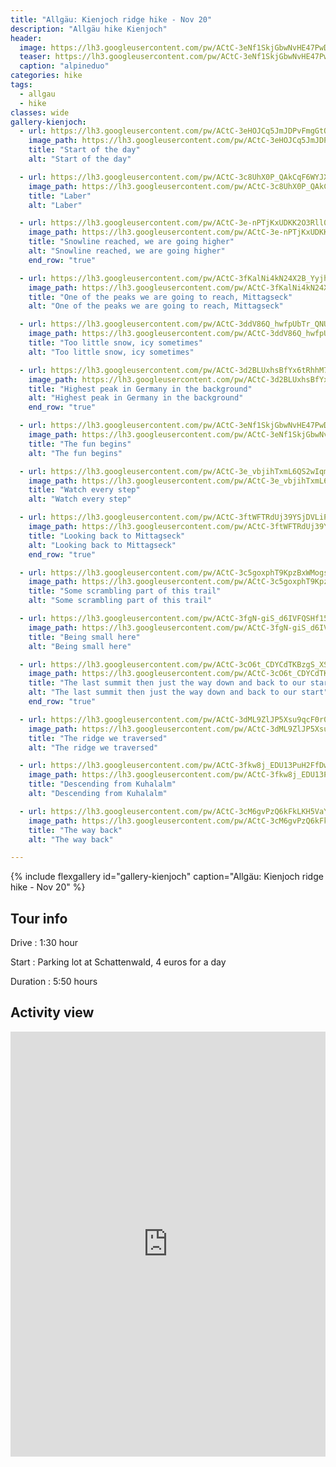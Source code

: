 ```yaml
---
title: "Allgäu: Kienjoch ridge hike - Nov 20"
description: "Allgäu hike Kienjoch"
header:
  image: https://lh3.googleusercontent.com/pw/ACtC-3eNf1SkjGbwNvHE47PwDvxJF2Nngj6TjmKZW1S_TEBYBFmVA3FYo1SpQqL8_gjbXMAcT2kmrP1XHNdLdIKr0XDeGOTMBZmyBZoQb0gVzXULYJqXv9eo5ENqn2l3JzY_K6pBXvBP4lkews92Hhtz7PzM7g=w1840-h1036-no?authuser=0
  teaser: https://lh3.googleusercontent.com/pw/ACtC-3eNf1SkjGbwNvHE47PwDvxJF2Nngj6TjmKZW1S_TEBYBFmVA3FYo1SpQqL8_gjbXMAcT2kmrP1XHNdLdIKr0XDeGOTMBZmyBZoQb0gVzXULYJqXv9eo5ENqn2l3JzY_K6pBXvBP4lkews92Hhtz7PzM7g=w800-h300-no?authuser=0
  caption: "alpineduo"
categories: hike
tags:
  - allgau
  - hike
classes: wide
gallery-kienjoch:
  - url: https://lh3.googleusercontent.com/pw/ACtC-3eHOJCq5JmJDPvFmgGtQaZPY26Zm9WIa_KaMxQfAbbp0xMD3Fay2Keq6zgL6TVPtFtNtHRGbDP6LXXGDXCq4EQr5SzgEh8otlJ9_84-7rl5f3n87rkIaZ9LFv9jdPh6LoikF2TgZgOLU3o95hVcReYHeA=w1756-h1316-no?authuser=0
    image_path: https://lh3.googleusercontent.com/pw/ACtC-3eHOJCq5JmJDPvFmgGtQaZPY26Zm9WIa_KaMxQfAbbp0xMD3Fay2Keq6zgL6TVPtFtNtHRGbDP6LXXGDXCq4EQr5SzgEh8otlJ9_84-7rl5f3n87rkIaZ9LFv9jdPh6LoikF2TgZgOLU3o95hVcReYHeA=w400-h300-no?authuser=0
    title: "Start of the day"
    alt: "Start of the day"

  - url: https://lh3.googleusercontent.com/pw/ACtC-3c8UhX0P_QAkCqF6WYJXVp6v1tm-LN8WbqzGnC0RYdlAzjhtkAtROt5JVI7HiUpoo_GOuo93sZBs2vUJY0sn1OIN1RtDiWQHfF_Kmm7v7P1z5KZjgv6umw8Hm5sHa89RKU7mfWUafL-FeZWyMbFcesPxw=w988-h1316-no?authuser=0
    image_path: https://lh3.googleusercontent.com/pw/ACtC-3c8UhX0P_QAkCqF6WYJXVp6v1tm-LN8WbqzGnC0RYdlAzjhtkAtROt5JVI7HiUpoo_GOuo93sZBs2vUJY0sn1OIN1RtDiWQHfF_Kmm7v7P1z5KZjgv6umw8Hm5sHa89RKU7mfWUafL-FeZWyMbFcesPxw=w300-h400-no?authuser=0
    title: "Laber"
    alt: "Laber"

  - url: https://lh3.googleusercontent.com/pw/ACtC-3e-nPTjKxUDKK2O3Rll0lxTMvaUUuRbebgs4oJaMkxBz8LnaPtdpN1GCQdqPVfGtEHPaJkrGcftoWC5Ecagcbkrmi9XyEX7WL1o2tqSqynlt7xM3cVQLWvWYnSLIhcSX6m6QdBnNcORe_Nb_7W1VKPzUg=w988-h1316-no?authuser=0
    image_path: https://lh3.googleusercontent.com/pw/ACtC-3e-nPTjKxUDKK2O3Rll0lxTMvaUUuRbebgs4oJaMkxBz8LnaPtdpN1GCQdqPVfGtEHPaJkrGcftoWC5Ecagcbkrmi9XyEX7WL1o2tqSqynlt7xM3cVQLWvWYnSLIhcSX6m6QdBnNcORe_Nb_7W1VKPzUg=w300-h400-no?authuser=0
    title: "Snowline reached, we are going higher"
    alt: "Snowline reached, we are going higher"
    end_row: "true"

  - url: https://lh3.googleusercontent.com/pw/ACtC-3fKalNi4kN24X2B_YyjhX-w755V4hXJ9VuPN7Uj1-tOKWZ6q_z3zyKwbN2Hrwgte_74VAiKdgvKg4RSiNQZQP7pMPjvBTtifNM2Hp-pX0QdY1XSFfZ-HVv35cJH5cNjQ90PURfVM-PUP-NLwyxWrzAOwQ=w988-h1316-no?authuser=0
    image_path: https://lh3.googleusercontent.com/pw/ACtC-3fKalNi4kN24X2B_YyjhX-w755V4hXJ9VuPN7Uj1-tOKWZ6q_z3zyKwbN2Hrwgte_74VAiKdgvKg4RSiNQZQP7pMPjvBTtifNM2Hp-pX0QdY1XSFfZ-HVv35cJH5cNjQ90PURfVM-PUP-NLwyxWrzAOwQ=w300-h400-no?authuser=0
    title: "One of the peaks we are going to reach, Mittagseck"
    alt: "One of the peaks we are going to reach, Mittagseck"

  - url: https://lh3.googleusercontent.com/pw/ACtC-3ddV86Q_hwfpUbTr_QNUII81_QDgC2s3KK0R1zU2dGtSDP6mUCNROSrSNGyzGBsI1FEsNBZSnXkW67v_k_pYSpuOmKEa_0SeAfNA_KKPY3RfpQccbW_Rw3g0QEiF7xsRDvVYc1nQAUAJb0KK_Q_6PFN8w=w988-h1316-no?authuser=0
    image_path: https://lh3.googleusercontent.com/pw/ACtC-3ddV86Q_hwfpUbTr_QNUII81_QDgC2s3KK0R1zU2dGtSDP6mUCNROSrSNGyzGBsI1FEsNBZSnXkW67v_k_pYSpuOmKEa_0SeAfNA_KKPY3RfpQccbW_Rw3g0QEiF7xsRDvVYc1nQAUAJb0KK_Q_6PFN8w=w300-h400-no?authuser=0
    title: "Too little snow, icy sometimes"
    alt: "Too little snow, icy sometimes"

  - url: https://lh3.googleusercontent.com/pw/ACtC-3d2BLUxhsBfYx6tRhhM7dyMCc-Otgd5SH_S8pgdW4v_G50aVwD729gO6c9H76n6ojGsDJ11WK-H15T9x1ZjMkIPk2BwcAo-_Sh4X0CCyiXK10XWZym5mGQCnmrBPv5tqd30_GhkBlEADPbzWiRzccz2hQ=w1840-h1036-no?authuser=0
    image_path: https://lh3.googleusercontent.com/pw/ACtC-3d2BLUxhsBfYx6tRhhM7dyMCc-Otgd5SH_S8pgdW4v_G50aVwD729gO6c9H76n6ojGsDJ11WK-H15T9x1ZjMkIPk2BwcAo-_Sh4X0CCyiXK10XWZym5mGQCnmrBPv5tqd30_GhkBlEADPbzWiRzccz2hQ=w400-h300-no?authuser=0
    title: "Highest peak in Germany in the background"
    alt: "Highest peak in Germany in the background"
    end_row: "true"

  - url: https://lh3.googleusercontent.com/pw/ACtC-3eNf1SkjGbwNvHE47PwDvxJF2Nngj6TjmKZW1S_TEBYBFmVA3FYo1SpQqL8_gjbXMAcT2kmrP1XHNdLdIKr0XDeGOTMBZmyBZoQb0gVzXULYJqXv9eo5ENqn2l3JzY_K6pBXvBP4lkews92Hhtz7PzM7g=w1840-h1036-no?authuser=0
    image_path: https://lh3.googleusercontent.com/pw/ACtC-3eNf1SkjGbwNvHE47PwDvxJF2Nngj6TjmKZW1S_TEBYBFmVA3FYo1SpQqL8_gjbXMAcT2kmrP1XHNdLdIKr0XDeGOTMBZmyBZoQb0gVzXULYJqXv9eo5ENqn2l3JzY_K6pBXvBP4lkews92Hhtz7PzM7g=w400-h300-no?authuser=0
    title: "The fun begins"
    alt: "The fun begins"

  - url: https://lh3.googleusercontent.com/pw/ACtC-3e_vbjihTxmL6QS2wIqmz4y7pAtiE6dz4MmKCl91Pfh2xWCu6tN_IEbYvccoFHHuFOTDol6Lr2U_HvJki0_al02yoUxtXytZZSIpHNlJ06BQH-2Fdh4G3yZuv6vvGp6uq7TREgkgfOqyFrgPMSjG24mug=w988-h1316-no?authuser=0
    image_path: https://lh3.googleusercontent.com/pw/ACtC-3e_vbjihTxmL6QS2wIqmz4y7pAtiE6dz4MmKCl91Pfh2xWCu6tN_IEbYvccoFHHuFOTDol6Lr2U_HvJki0_al02yoUxtXytZZSIpHNlJ06BQH-2Fdh4G3yZuv6vvGp6uq7TREgkgfOqyFrgPMSjG24mug=w300-h400-no?authuser=0
    title: "Watch every step"
    alt: "Watch every step"

  - url: https://lh3.googleusercontent.com/pw/ACtC-3ftWFTRdUj39YSjDVLiPxJ17rPbYhUZ7e1WSdS9Jj1Mi2KgY313EVM62eacW2QIP1sx9BihuVG6tipR8PUjQ0LqxNjCi9N8emPpSWgFE6b0NwTw8pJwLEuq6n2xUZrwquYR0FYKGDw-DXKgDyds6lhpYA=w988-h1316-no?authuser=0
    image_path: https://lh3.googleusercontent.com/pw/ACtC-3ftWFTRdUj39YSjDVLiPxJ17rPbYhUZ7e1WSdS9Jj1Mi2KgY313EVM62eacW2QIP1sx9BihuVG6tipR8PUjQ0LqxNjCi9N8emPpSWgFE6b0NwTw8pJwLEuq6n2xUZrwquYR0FYKGDw-DXKgDyds6lhpYA=w300-h400-no?authuser=0
    title: "Looking back to Mittagseck"
    alt: "Looking back to Mittagseck"
    end_row: "true"

  - url: https://lh3.googleusercontent.com/pw/ACtC-3c5goxphT9KpzBxWMogs0Gjk7h5fxKhH1WuwCLZUOZEmjqkvoF4xdziSuEtFYUSpiGMKjWJmh7Jsc7vu7gGxBS7o7P3Bbfm_t_SKlWawrgqrF-wL_qltZyx-PTSIWd6aMmgpQwB5ruZ5JM6RxwjchUMMg=w988-h1316-no?authuser=0
    image_path: https://lh3.googleusercontent.com/pw/ACtC-3c5goxphT9KpzBxWMogs0Gjk7h5fxKhH1WuwCLZUOZEmjqkvoF4xdziSuEtFYUSpiGMKjWJmh7Jsc7vu7gGxBS7o7P3Bbfm_t_SKlWawrgqrF-wL_qltZyx-PTSIWd6aMmgpQwB5ruZ5JM6RxwjchUMMg=w300-h400-no?authuser=0
    title: "Some scrambling part of this trail"
    alt: "Some scrambling part of this trail"

  - url: https://lh3.googleusercontent.com/pw/ACtC-3fgN-giS_d6IVFQSHf158TIKUszaWeRdkA8Ivw4YQEdkkaq9mo08i2-Jqh2ZSTflITzbOfyX3ZpWB-j7S-Av-6_pXSFJr7MyyVBqY5cDVFWQ0yEjsx-fDyngj0A0BEn26nAZTXSmgKIQvVyZGk8CbTjQg=w1756-h1316-no?authuser=0
    image_path: https://lh3.googleusercontent.com/pw/ACtC-3fgN-giS_d6IVFQSHf158TIKUszaWeRdkA8Ivw4YQEdkkaq9mo08i2-Jqh2ZSTflITzbOfyX3ZpWB-j7S-Av-6_pXSFJr7MyyVBqY5cDVFWQ0yEjsx-fDyngj0A0BEn26nAZTXSmgKIQvVyZGk8CbTjQg=w400-h300-no?authuser=0
    title: "Being small here"
    alt: "Being small here"

  - url: https://lh3.googleusercontent.com/pw/ACtC-3cO6t_CDYCdTKBzgS_XSpgqrIlM5myUVBONF1fkipUMU5GH1t15qqZdKjOiZTa3hIBY1nGzc9g2WjNDEiGy8ZSCUphra33kZieBVCdvpPa9pSi_9xvOrlLpkPT_C31yBuYIAQeRRQ5TppEpFWBbM7mnPA=w988-h1316-no?authuser=0
    image_path: https://lh3.googleusercontent.com/pw/ACtC-3cO6t_CDYCdTKBzgS_XSpgqrIlM5myUVBONF1fkipUMU5GH1t15qqZdKjOiZTa3hIBY1nGzc9g2WjNDEiGy8ZSCUphra33kZieBVCdvpPa9pSi_9xvOrlLpkPT_C31yBuYIAQeRRQ5TppEpFWBbM7mnPA=w300-h400-no?authuser=0
    title: "The last summit then just the way down and back to our start"
    alt: "The last summit then just the way down and back to our start"
    end_row: "true"

  - url: https://lh3.googleusercontent.com/pw/ACtC-3dML9ZlJP5Xsu9qcF0r0Hzmm437_w---fkNjcFcBWNFWniuBj4jsJw7Dk7vrYZGykrs0skoNc1qdjGYVbNRLU9oQNMQ9Vjs5__AdCD-HG9lFyZCqRm2NT14Ge1qXGO8VOzrfKzdPBORj3Vi9r8cVn4HYg=w1756-h1316-no?authuser=0
    image_path: https://lh3.googleusercontent.com/pw/ACtC-3dML9ZlJP5Xsu9qcF0r0Hzmm437_w---fkNjcFcBWNFWniuBj4jsJw7Dk7vrYZGykrs0skoNc1qdjGYVbNRLU9oQNMQ9Vjs5__AdCD-HG9lFyZCqRm2NT14Ge1qXGO8VOzrfKzdPBORj3Vi9r8cVn4HYg=w400-h300-no?authuser=0
    title: "The ridge we traversed"
    alt: "The ridge we traversed"

  - url: https://lh3.googleusercontent.com/pw/ACtC-3fkw8j_EDU13PuH2FfDw03MGel56_v30Yv5Kt8Qcjv1J275L2O6Jtk8UnXfwhXKQ0H8P4k4UX35sRK9osZ8VuLQrGjQ71D2-iRpWTiWycIHmZfMkVv1-doN8xrU4eg5yyy_799mhsHOJ36fXfeDvhkgLg=w1756-h1316-no?authuser=0
    image_path: https://lh3.googleusercontent.com/pw/ACtC-3fkw8j_EDU13PuH2FfDw03MGel56_v30Yv5Kt8Qcjv1J275L2O6Jtk8UnXfwhXKQ0H8P4k4UX35sRK9osZ8VuLQrGjQ71D2-iRpWTiWycIHmZfMkVv1-doN8xrU4eg5yyy_799mhsHOJ36fXfeDvhkgLg=w400-h300-no?authuser=0
    title: "Descending from Kuhalalm"
    alt: "Descending from Kuhalalm"

  - url: https://lh3.googleusercontent.com/pw/ACtC-3cM6gvPzQ6kFkLKH5VaY2rlT7-XWiMDZSxQczfMm7YtTY3wplYMf6DX9cCCpPhwKByG15FWa5_oODFkcWkGRY6rhPW5yZVPo71h5TeXfaBxNE540En_i9qMB2dm7bbICGHbf0L13DgcwOQJx8VegfQS3A=w988-h1316-no?authuser=0
    image_path: https://lh3.googleusercontent.com/pw/ACtC-3cM6gvPzQ6kFkLKH5VaY2rlT7-XWiMDZSxQczfMm7YtTY3wplYMf6DX9cCCpPhwKByG15FWa5_oODFkcWkGRY6rhPW5yZVPo71h5TeXfaBxNE540En_i9qMB2dm7bbICGHbf0L13DgcwOQJx8VegfQS3A=w300-h400-no?authuser=0
    title: "The way back"
    alt: "The way back"

---
```



{% include flexgallery id="gallery-kienjoch" caption="Allgäu: Kienjoch ridge hike - Nov 20" %}

## Tour info

Drive
: 1:30 hour

Start
: Parking lot at Schattenwald, 4 euros for a day

Duration
: 5:50 hours

## Activity view

<iframe src="https://www.komoot.com/tour/288101544/embed?profile=1" width="100%" height="680" frameborder="0" scrolling="no"></iframe>
